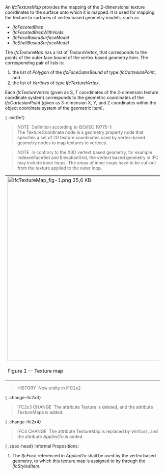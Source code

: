 An _IfcTextureMap_ provides the mapping of the 2-dimensional texture coordinates to the surface onto which it is mapped. It is used for mapping the texture to surfaces of vertex based geometry models, such as

*  _IfcFacetedBrep_ 
*  _IfcFacetedBrepWithVoids_ 
*  _IfcFaceBasedSurfaceModel_ 
*  _IfcShellBasedSurfaceModel_ 

The _IfcTextureMap_ has a list of _TextureVertex_, that corresponds to the points of the outer face bound of the vertex based geometry item. The corresponding pair of lists is:

1. the list of _Polygon_ of the _IfcFaceOuterBound_ of type _IfcCartesianPoint_, and 
2. the list of _Vertices_ of type _IfcTextureVertex_. 

Each _IfcTextureVertex_ (given as S, T coordinates of the 2-dimension texture coordinate system) corresponds to the geometric coordinates of the _IfcCartesianPoint_ (given as 3-dimension X, Y, and Z coordinates within the object coordinate system of the geometric item).

{ .extDef}
> NOTE&nbsp; Definition according to ISO/IEC 19775-1:  
> The TextureCoordinate node is a geometry property node that specifies a set of 2D texture coordinates used by vertex-based geometry nodes to map textures to vertices.

> NOTE&nbsp; In contrary to the X3D vertext based geometry, for example IndexedFaceSet and ElevationGrid, the vertext based geometry in IFC may include inner loops. The areas of inner loops have to be cut-out from the texture applied to the outer loop.

<table summary="texture map use">
      <tr>
        <td>
          <img src="../../../../../../figures/ifctexturemap_fig-1.png" width="620" height="600" alt="IfcTextureMap_fig-1.png 35,6 KB">
        </td>
				<td style=" vertical-align:bottom;"><span style=" font-size:x-small;">Figure 1 illustrates applying a texture map to a vertex
      based geometry.</span>
				</td>
      </tr>
      <tr>
        <td>
          <p class="figure">Figure 1 &mdash; Texture map</p>
        </td>
				<td>&nbsp;</td>
      </tr>
    </table>

> HISTORY&nbsp; New entity in IFC2x2.

{ .change-ifc2x3}
> IFC2x3 CHANGE&nbsp; The attribute Texture is deleted, and the attribute TextureMaps is added.

{ .change-ifc2x4}
> IFC4 CHANGE&nbsp; The attribute TextureMap is replaced by _Vertices_, and the attribute _AppliedTo_ is added.

{ .spec-head}
Informal Propositions:

1. The _IfcFace_ referenced in _AppliedTo_ shall be used by the vertex based geometry, to which this texture map is assigned to by through the _IfcStyledItem_.
